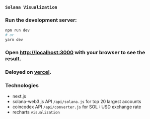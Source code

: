 ### ```Solana Visualization```

### Run the development server:
```bash
npm run dev
# or
yarn dev
```

### Open [http://localhost:3000](http://localhost:3000) with your browser to see the result.

### Deloyed on [vercel](https://solana-gold.vercel.app/).

### Technologies
- next.js
- solana-web3.js API `/api/solana.js` for top 20 largest accounts
- coincodex API `/api/converter.js` for SOL : USD exchange rate
- recharts `visualization`
